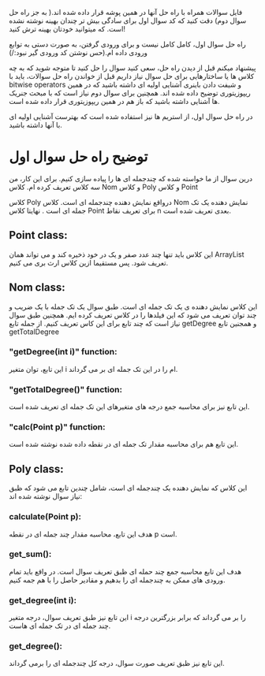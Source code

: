 فایل سوالات همراه با راه حل آنها در همین پوشه قرار داده شده اند.( به جز راه حل سوال دوم)
دقت کنید که کد سوال اول برای سادگی بیش تر چندان بهینه نوشته نشده است. که میتوانید خودتان بهینه ترش کنید!

راه حل سوال اول، کامل کامل نیست و برای ورودی گرفتن، به  صورت دستی به توابع ورودی داده ام.(حس نوشتن کد ورودی گیر نبود:/)

پیشنهاد میکنم قبل از دیدن راه حل، سعی کنید سوال را حل کنید تا متوجه شوید که به چه کلاس ها یا ساختارهایی برای حل سوال نیاز داریم
قبل از خواندن راه حل سوالات، باید با bitwise operators و شیفت دادن باینری آشنایی اولیه ای داشته باشید که در همین ریپوزیتوری توضیح داده شده اند. همچنین برای سوال دوم 
نیاز است که با مبحث جنریک ها آشنایی داشته باشید که باز هم در همین ریپوزیتوری قرار داده شده است.

در راه حل سوال اول، از استریم ها نیز استفاده شده است که بهترست آشنایی اولیه ای با آنها داشته باشید.

# توضیح راه حل سوال اول
درین سوال از ما خواسته شده که چندجمله ای ها را پیاده سازی کنیم. برای این کار، من سه کلاس تعریف کرده ام. کلاس Nom و کلاس Poly و کلاس Point

کلاس Poly درواقع نمایش دهنده چندجمله ای است. کلاس Nom نمایش دهنده یک تک جمله ای است . نهایتا کلاس Point برای تعریف نقاط n بعدی تعریف شده است.

## Point class:
 این کلاس باید تنها چند عدد صفر و یک در خود ذخیره کند و می تواند همان ArrayList<Integer> تعریف شود. پس مستقیما ازین کلاس ارث بری می کنیم.
 
## Nom class:
این کلاس نمایش دهنده ی یک تک جمله ای است. طبق سوال یک تک جمله با یک ضریب و چند توان تعریف می شود که این فیلدها را در کلاس تعریف کرده ایم. همچنین طبق سوال نیاز است که 
چند تابع برای این کاس تعریف کنیم. از جمله تابع getDegree و همجنین تابع getTotalDegree
### "getDegree(int i)" function:
این تابع، توان متغیر i ام را در این تک جمله ای بر می گرداند.
### "getTotalDegree()" function:
این تابع نیز برای محاسبه جمع درجه های متغیرهای این تک جمله ای تعریف شده است.
### "calc(Point p)" function:
این تابع هم برای محاسبه مقدار تک جمله ای در نقطه داده شده نوشته شده است.

## Poly class:
این کلاس که نمایش دهنده یک چندجمله ای است، شامل چندین تابع می شود که ظبق نیاز سوال نوشته شده اند:

### calculate(Point p):
هدف این تابع، محاسبه مقدار چند جمله ای در نقطه p است.
### get_sum():
هدف این تابع محاسبه جمع چند حمله ای ظبق تعریف سوال است. در واقع باید تمام ورودی های ممکن به چندجمله ای را بدهیم و مقادیر حاصل را با هم جمه کنیم.
### get_degree(int i):
این تابع نیز طبق تعریف سوال، درجه متغیر i را بر می گرداند که برابر بزرگترین درجه چند جمله ای در تک جمله ای هاست.
### get_degree():
این تابع نیز ظبق تعریف صورت سوال، درجه کل چندجمله ای را برمی گرداند.
